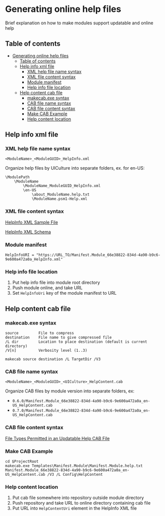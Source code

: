 
# Generating online help files

Brief explanation on how to make modules support updatable and online help

## Table of contents

- [Generating online help files](#generating-online-help-files)
  - [Table of contents](#table-of-contents)
  - [Help info xml file](#help-info-xml-file)
    - [XML help file name syntax](#xml-help-file-name-syntax)
    - [XML file content syntax](#xml-file-content-syntax)
    - [Module manifest](#module-manifest)
    - [Help info file location](#help-info-file-location)
  - [Help content cab file](#help-content-cab-file)
    - [makecab.exe syntax](#makecabexe-syntax)
    - [CAB file name syntax](#cab-file-name-syntax)
    - [CAB file content syntax](#cab-file-content-syntax)
    - [Make CAB Example](#make-cab-example)
    - [Help content location](#help-content-location)

## Help info xml file

### XML help file name syntax

```none
<ModuleName>_<ModuleGUID>_HelpInfo.xml
```

Organize help files by UICulture into separate folders, ex. for en-US:

```none
\ModulePath
    \ModuleName
        \ModuleName_ModuleGUID_HelpInfo.xml
        \en-US
            \about_ModuleName.help.txt
            \ModuleName.psm1-Help.xml
```

### XML file content syntax

[HelpInfo XML Sample File][sample helpifo]

[HelpInfo XML Schema][sample helpifo schema]

### Module manifest

```none
HelpInfoURI = "https://URL_TO/Manifest.Module_66e38822-834d-4a90-b9c6-9e600a472a0a_HelpInfo.xml"
```

### Help info file location

1. Put help info file into module root directory
2. Push module online, and take URL
3. Set `HelpInfoUri` key of the module manifest to URL

## Help content cab file

### makecab.exe syntax

```none
source         File to compress
destination    File name to give compressed file
/L dir         Location to place destination (default is current directory)
/V[n]          Verbosity level (1..3)
```

```none
makecab source destination /L TargetDir /V3
```

### CAB file name syntax

```none
<ModuleName>_<ModuleGUID>_<UICulture>_HelpContent.cab
```

Organize CAB files by module version into separate folders, ex:

- `0.6.0/Manifest.Module_66e38822-834d-4a90-b9c6-9e600a472a0a_en-US_HelpContent.cab`
- `0.7.0/Manifest.Module_66e38822-834d-4a90-b9c6-9e600a472a0a_en-US_HelpContent.cab`

### CAB file content syntax

[File Types Permitted in an Updatable Help CAB File][updatable help file types]

### Make CAB Example

```none
cd $ProjectRoot
makecab.exe Templates\Manifest.Module\Manifest.Module.help.txt Manifest.Module_66e38822-834d-4a90-b9c6-9e600a472a0a_en-US_HelpContent.cab /V3 /L Config\HelpContent
```

### Help content location

1. Put cab file somewhere into repository outside module directory
2. Push repository and take URL to online directory containing cab file
3. Put URL into `HelpContentUri` element in the HelpInfo XML file

[sample helpifo]: https://docs.microsoft.com/en-us/powershell/scripting/developer/help/helpinfo-xml-sample-file?view=powershell-7
[sample helpifo schema]: https://docs.microsoft.com/en-us/powershell/scripting/developer/help/helpinfo-xml-schema?view=powershell-7
[updatable help file types]: https://docs.microsoft.com/en-us/powershell/scripting/developer/help/file-types-permitted-in-an-updatable-help-cab-file?view=powershell-7
